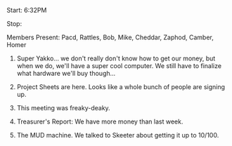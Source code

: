 Start: 6:32PM </p><p>
Stop: </p><p>
Members Present: Pacd, Rattles, Bob, Mike, Cheddar, Zaphod, Camber, Homer </p><p>
1. Super Yakko... we don't really don't know how to get our money, but when we do, we'll have a super cool computer.  We still have to finalize what hardware we'll buy though... </p><p>
2. Project Sheets are here.  Looks like a whole bunch of people are signing up. </p><p>
3. This meeting was freaky-deaky. </p><p>
4. Treasurer's Report:  We have more money than last week. </p><p>
5. The MUD machine.  We talked to Skeeter about getting it up to 10/100. </p><p>
</p>
